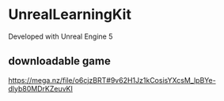 # UnrealLearningKit

Developed with Unreal Engine 5

## downloadable game 
https://mega.nz/file/o6cjzBRT#9v62H1Jz1kCosisYXcsM_lpBYe-dlyb80MDrKZeuvKI
